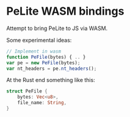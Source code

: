PeLite WASM bindings
====================

Attempt to bring PeLite to JS via WASM.

Some experimental ideas:

```js
// Implement in wasm
function PeFile(bytes) { .. }
var pe = new PeFile(bytes);
var nt_headers = pe.nt_headers();
```

At the Rust end something like this:

```rust
struct PeFile {
	bytes: Vec<u8>,
	file_name: String,
}
```

